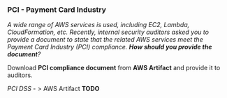 ### PCI - Payment Card Industry

_A wide range of AWS services is used, including EC2, Lambda, CloudFormation, etc. Recently, internal security auditors asked you to provide a document to state that the related AWS services meet the Payment Card Industry (PCI) compliance. **How should you provide the document**?_

Download **PCI compliance document** from **AWS Artifact** and provide it to auditors.

_PCI DSS_ - > AWS Artifact **TODO**
